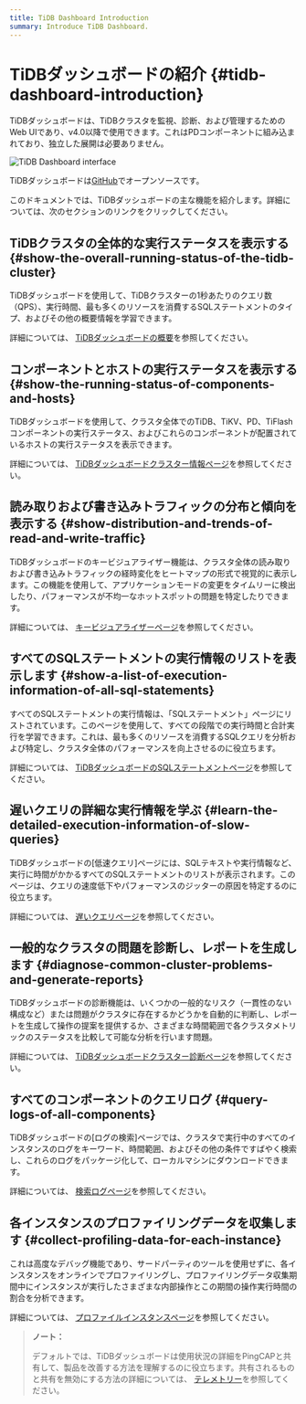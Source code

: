 ```yaml
---
title: TiDB Dashboard Introduction
summary: Introduce TiDB Dashboard.
---
```


# TiDBダッシュボードの紹介 {#tidb-dashboard-introduction}

TiDBダッシュボードは、TiDBクラスタを監視、診断、および管理するためのWeb UIであり、v4.0以降で使用できます。これはPDコンポーネントに組み込まれており、独立した展開は必要ありません。

![TiDB Dashboard interface](https://download.pingcap.com/images/docs/dashboard/dashboard-intro.gif)

TiDBダッシュボードは[GitHub](https://github.com/pingcap-incubator/tidb-dashboard)でオープンソースです。

このドキュメントでは、TiDBダッシュボードの主な機能を紹介します。詳細については、次のセクションのリンクをクリックしてください。

## TiDBクラスタの全体的な実行ステータスを表示する {#show-the-overall-running-status-of-the-tidb-cluster}

TiDBダッシュボードを使用して、TiDBクラスターの1秒あたりのクエリ数（QPS）、実行時間、最も多くのリソースを消費するSQLステートメントのタイプ、およびその他の概要情報を学習できます。

詳細については、 [TiDBダッシュボードの概要](/dashboard/dashboard-overview.md)を参照してください。

## コンポーネントとホストの実行ステータスを表示する {#show-the-running-status-of-components-and-hosts}

TiDBダッシュボードを使用して、クラスタ全体でのTiDB、TiKV、PD、TiFlashコンポーネントの実行ステータス、およびこれらのコンポーネントが配置されているホストの実行ステータスを表示できます。

詳細については、 [TiDBダッシュボードクラスター情報ページ](/dashboard/dashboard-cluster-info.md)を参照してください。

## 読み取りおよび書き込みトラフィックの分布と傾向を表示する {#show-distribution-and-trends-of-read-and-write-traffic}

TiDBダッシュボードのキービジュアライザー機能は、クラスタ全体の読み取りおよび書き込みトラフィックの経時変化をヒートマップの形式で視覚的に表示します。この機能を使用して、アプリケーションモードの変更をタイムリーに検出したり、パフォーマンスが不均一なホットスポットの問題を特定したりできます。

詳細については、 [キービジュアライザーページ](/dashboard/dashboard-key-visualizer.md)を参照してください。

## すべてのSQLステートメントの実行情報のリストを表示します {#show-a-list-of-execution-information-of-all-sql-statements}

すべてのSQLステートメントの実行情報は、「SQLステートメント」ページにリストされています。このページを使用して、すべての段階での実行時間と合計実行を学習できます。これは、最も多くのリソースを消費するSQLクエリを分析および特定し、クラスタ全体のパフォーマンスを向上させるのに役立ちます。

詳細については、 [TiDBダッシュボードのSQLステートメントページ](/dashboard/dashboard-statement-list.md)を参照してください。

## 遅いクエリの詳細な実行情報を学ぶ {#learn-the-detailed-execution-information-of-slow-queries}

TiDBダッシュボードの[低速クエリ]ページには、SQLテキストや実行情報など、実行に時間がかかるすべてのSQLステートメントのリストが表示されます。このページは、クエリの速度低下やパフォーマンスのジッターの原因を特定するのに役立ちます。

詳細については、 [遅いクエリページ](/dashboard/dashboard-slow-query.md)を参照してください。

## 一般的なクラスタの問題を診断し、レポートを生成します {#diagnose-common-cluster-problems-and-generate-reports}

TiDBダッシュボードの診断機能は、いくつかの一般的なリスク（一貫性のない構成など）または問題がクラスタに存在するかどうかを自動的に判断し、レポートを生成して操作の提案を提供するか、さまざまな時間範囲で各クラスタメトリックのステータスを比較して可能な分析を行います問題。

詳細については、 [TiDBダッシュボードクラスター診断ページ](/dashboard/dashboard-diagnostics-access.md)を参照してください。

## すべてのコンポーネントのクエリログ {#query-logs-of-all-components}

TiDBダッシュボードの[ログの検索]ページでは、クラスタで実行中のすべてのインスタンスのログをキーワード、時間範囲、およびその他の条件ですばやく検索し、これらのログをパッケージ化して、ローカルマシンにダウンロードできます。

詳細については、 [検索ログページ](/dashboard/dashboard-log-search.md)を参照してください。

## 各インスタンスのプロファイリングデータを収集します {#collect-profiling-data-for-each-instance}

これは高度なデバッグ機能であり、サードパーティのツールを使用せずに、各インスタンスをオンラインでプロファイリングし、プロファイリングデータ収集期間中にインスタンスが実行したさまざまな内部操作とこの期間の操作実行時間の割合を分析できます。

詳細については、 [プロファイルインスタンスページ](/dashboard/dashboard-profiling.md)を参照してください。

> **ノート：**
>
> デフォルトでは、TiDBダッシュボードは使用状況の詳細をPingCAPと共有して、製品を改善する方法を理解するのに役立ちます。共有されるものと共有を無効にする方法の詳細については、 [テレメトリー](/telemetry.md)を参照してください。
